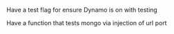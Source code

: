 



Have a test flag for ensure Dynamo is on with testing



Have a function that tests mongo via injection of url port





